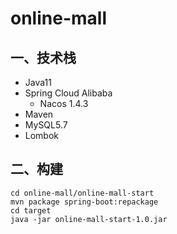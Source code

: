 # online-mall
## 一、技术栈
* Java11
* Spring Cloud Alibaba 
  * Nacos 1.4.3
* Maven
* MySQL5.7
* Lombok

## 二、构建

```shell
cd online-mall/online-mall-start
mvn package spring-boot:repackage
cd target
java -jar online-mall-start-1.0.jar
```
